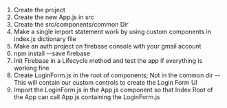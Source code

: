 1. Create the project
2. Create the new App.js in src
3. Create the src/components/common Dir
4. Make a single import statement work by using custom components in index.js dictionary file
5. Make an auth project on firebase console with your gmail account
6. npm install --save firebase
7. Init Firebase in a Lifecycle method and test the app if everything is working fine
8. Create LoginForm.js in the root of components; Not in the common dir -- This will contain our custom controls to create the Login Form UI
9. Import the LoginForm.js in the App.js component so that Index Root of the App can call App.js containing the LoginForm.js
